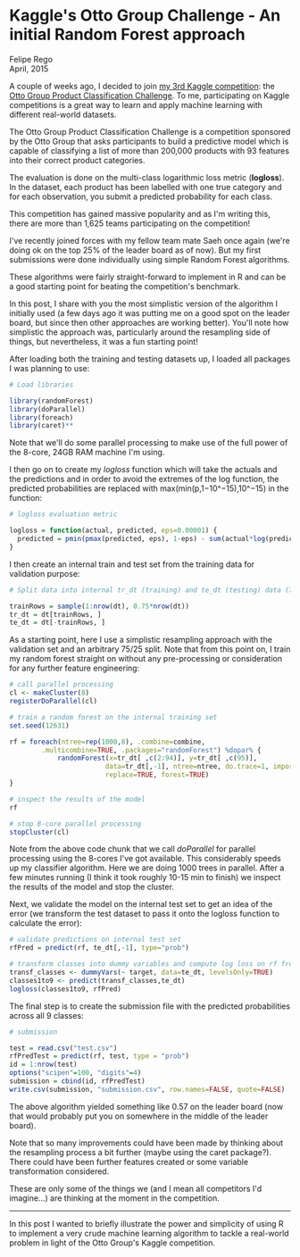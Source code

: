 # Kaggle's Otto Group Challenge - An initial Random Forest approach
Felipe Rego  
April, 2015  

A couple of weeks ago, I decided to join [my 3rd Kaggle competition](https://www.kaggle.com/users/21458/feliperego): the [Otto Group Product Classification Challenge](https://www.kaggle.com/c/otto-group-product-classification-challenge). To me, participating on Kaggle competitions is a great way to learn and apply machine learning with different real-world datasets.

The Otto Group Product Classification Challenge is a competition sponsored by the Otto Group that asks participants to build a predictive model which is capable of classifying a list of more than 200,000 products with 93 features into their correct product categories.

The evaluation is done on the multi-class logarithmic loss metric (**logloss**). In the dataset, each product has been labelled with one true category and for each observation, you submit a predicted probability for each class.

This competition has gained massive popularity and as I'm writing this, there are more than 1,625 teams participating on the competition!

I've recently joined forces with my fellow team mate Saeh once again (we're doing ok on the top 25% of the leader board as of now). But my first submissions were done individually using simple Random Forest algorithms.

These algorithms were fairly straight-forward to implement in R and can be a good starting point for beating the competition's benchmark.

In this post, I share with you the most simplistic version of the algorithm I initially used (a few days ago it was putting me on a good spot on the leader board, but since then other approaches are working better). You'll note how simplistic the approach was, particularly around the resampling side of things, but nevertheless, it was a fun starting point!

After loading both the training and testing datasets up, I loaded all packages I was planning to use:


```r
# Load libraries

library(randomForest)
library(doParallel)
library(foreach)
library(caret)**
```

Note that we'll do some parallel processing to make use of the full power of the 8-core, 24GB RAM machine I'm using.

I then go on to create my *logloss*  function which will take the actuals and the predictions and in order to avoid the extremes of the log function, the predicted probabilities are replaced with max(min(p,1−10^−15),10^−15) in the function:


```r
# logloss evaluation metric

logloss = function(actual, predicted, eps=0.00001) {
  predicted = pmin(pmax(predicted, eps), 1-eps) - sum(actual*log(predicted))/nrow(actual)
}
```

I then create an internal train and test set from the training data for validation purpose:


```r
# Split data into internal tr_dt (training) and te_dt (testing) data (75/25)

trainRows = sample(1:nrow(dt), 0.75*nrow(dt))
tr_dt = dt[trainRows, ]
te_dt = dt[-trainRows, ]
```

As a starting point, here I use a simplistic resampling approach with the validation set and an arbitrary 75/25 split. Note that from this point on, I train my random forest straight on without any pre-processing or consideration for any further feature engineering:


```r
# call parallel processing
cl <- makeCluster(8)
registerDoParallel(cl)

# train a random forest on the internal training set
set.seed(12631)

rf = foreach(ntree=rep(1000,8), .combine=combine,
    	.multicombine=TRUE, .packages="randomForest") %dopar% {
			randomForest(x=tr_dt[ ,c(2:94)], y=tr_dt[ ,c(95)],
						data=tr_dt[,-1], ntree=ntree, do.trace=1, importance=TRUE,
						replace=TRUE, forest=TRUE)
}

# inspect the results of the model
rf

# stop 8-core parallel processing
stopCluster(cl)
```

Note from the above code chunk that we call *doParallel* for parallel processing using the 8-cores I've got available. This considerably speeds up my classifier algorithm. Here we are doing 1000 trees in parallel. After a few minutes running (I think it took roughly 10-15 min to finish) we inspect the results of the model and stop the cluster.

Next, we validate the model on the internal test set to get an idea of the error (we transform the test dataset to pass it onto the logloss function to calculate the error):


```r
# validate predictions on internal test set
rfPred = predict(rf, te_dt[,-1], type="prob")

# transform classes into dummy variables and compute log loss on rf from the internal test dataset
transf_classes <- dummyVars(~ target, data=te_dt, levelsOnly=TRUE)
classes1to9 <- predict(transf_classes,te_dt)
logloss(classes1to9, rfPred)
```

The final step is to create the submission file with the predicted probabilities across all 9 classes:


```r
# submission

test = read.csv("test.csv")
rfPredTest = predict(rf, test, type = "prob")
id = 1:nrow(test)
options("scipen"=100, "digits"=4)
submission = cbind(id, rfPredTest)
write.csv(submission, "submission.csv", row.names=FALSE, quote=FALSE)
```

The above algorithm yielded something like 0.57 on the leader board (now that would probably put you on somewhere in the middle of the leader board).

Note that so many improvements could have been made by thinking about the resampling process a bit further (maybe using the caret package?). There could have been further features created or some variable transformation considered.

These are only some of the things we (and I mean all competitors I'd imagine...) are thinking at the moment in the competition.

***

In this post I wanted to briefly illustrate the power and simplicity of using R to implement a very crude machine learning algorithm to tackle a real-world problem in light of the Otto Group's Kaggle competition.
